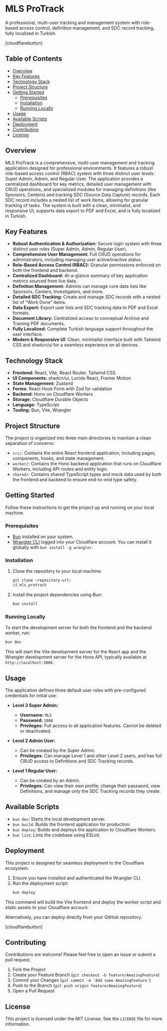 # MLS ProTrack

A professional, multi-user tracking and management system with role-based access control, definition management, and SDC record tracking, fully localized in Turkish.

[cloudflarebutton]

## Table of Contents

- [Overview](#overview)
- [Key Features](#key-features)
- [Technology Stack](#technology-stack)
- [Project Structure](#project-structure)
- [Getting Started](#getting-started)
  - [Prerequisites](#prerequisites)
  - [Installation](#installation)
  - [Running Locally](#running-locally)
- [Usage](#usage)
- [Available Scripts](#available-scripts)
- [Deployment](#deployment)
- [Contributing](#contributing)
- [License](#license)

## Overview

MLS ProTrack is a comprehensive, multi-user management and tracking application designed for professional environments. It features a robust role-based access control (RBAC) system with three distinct user levels: Super Admin, Admin, and Regular User. The application provides a centralized dashboard for key metrics, detailed user management with CRUD operations, and specialized modules for managing definitions (like Sponsors, Centers) and tracking SDC (Source Data Capture) records. Each SDC record includes a nested list of work items, allowing for granular tracking of tasks. The system is built with a clean, minimalist, and responsive UI, supports data export to PDF and Excel, and is fully localized in Turkish.

## Key Features

-   **Robust Authentication & Authorization:** Secure login system with three distinct user roles (Super Admin, Admin, Regular User).
-   **Comprehensive User Management:** Full CRUD operations for administrators, including managing user active/inactive status.
-   **Role-Based Access Control (RBAC):** Granular permissions enforced on both the frontend and backend.
-   **Centralized Dashboard:** At-a-glance summary of key application metrics sourced from live data.
-   **Definition Management:** Admins can manage core data lists like Sponsors, Centers, Investigators, and more.
-   **Detailed SDC Tracking:** Create and manage SDC records with a nested list of "Work Done" items.
-   **Data Export:** Export user lists and SDC tracking data to PDF and Excel formats.
-   **Document Library:** Centralized access to conceptual Archive and Training PDF documents.
-   **Fully Localized:** Complete Turkish language support throughout the user interface.
-   **Modern & Responsive UI:** Clean, minimalist interface built with Tailwind CSS and shadcn/ui for a seamless experience on all devices.

## Technology Stack

-   **Frontend:** React, Vite, React Router, Tailwind CSS
-   **UI Components:** shadcn/ui, Lucide React, Framer Motion
-   **State Management:** Zustand
-   **Forms:** React Hook Form with Zod for validation
-   **Backend:** Hono on Cloudflare Workers
-   **Storage:** Cloudflare Durable Objects
-   **Language:** TypeScript
-   **Tooling:** Bun, Vite, Wrangler

## Project Structure

The project is organized into three main directories to maintain a clean separation of concerns:

-   `src/`: Contains the entire React frontend application, including pages, components, hooks, and state management.
-   `worker/`: Contains the Hono backend application that runs on Cloudflare Workers, including API routes and entity logic.
-   `shared/`: Contains shared TypeScript types and mock data used by both the frontend and backend to ensure end-to-end type safety.

## Getting Started

Follow these instructions to get the project up and running on your local machine.

### Prerequisites

-   [Bun](https://bun.sh/) installed on your system.
-   [Wrangler CLI](https://developers.cloudflare.com/workers/wrangler/install-and-update/) logged into your Cloudflare account. You can install it globally with `bun install -g wrangler`.

### Installation

1.  Clone the repository to your local machine:
    ```sh
    git clone <repository-url>
    cd mls_protrack
    ```

2.  Install the project dependencies using Bun:
    ```sh
    bun install
    ```

### Running Locally

To start the development server for both the frontend and the backend worker, run:

```sh
bun dev
```

This will start the Vite development server for the React app and the Wrangler development server for the Hono API, typically available at `http://localhost:3000`.

## Usage

The application defines three default user roles with pre-configured credentials for initial use:

-   **Level 3 Super Admin:**
    -   **Username:** `MLS`
    -   **Password:** `2008`
    -   **Privileges:** Full access to all application features. Cannot be deleted or deactivated.

-   **Level 2 Admin User:**
    -   Can be created by the Super Admin.
    -   **Privileges:** Can manage Level 1 and other Level 2 users, and has full CRUD access to Definitions and SDC Tracking records.

-   **Level 1 Regular User:**
    -   Can be created by an Admin.
    -   **Privileges:** Can view their own profile, change their password, view Definitions, and manage only the SDC Tracking records they create.

## Available Scripts

-   `bun dev`: Starts the local development server.
-   `bun build`: Builds the frontend application for production.
-   `bun deploy`: Builds and deploys the application to Cloudflare Workers.
-   `bun lint`: Lints the codebase using ESLint.

## Deployment

This project is designed for seamless deployment to the Cloudflare ecosystem.

1.  Ensure you have installed and authenticated the Wrangler CLI.
2.  Run the deployment script:
    ```sh
    bun deploy
    ```
This command will build the Vite frontend and deploy the worker script and static assets to your Cloudflare account.

Alternatively, you can deploy directly from your GitHub repository.

[cloudflarebutton]

## Contributing

Contributions are welcome! Please feel free to open an issue or submit a pull request.

1.  Fork the Project
2.  Create your Feature Branch (`git checkout -b feature/AmazingFeature`)
3.  Commit your Changes (`git commit -m 'Add some AmazingFeature'`)
4.  Push to the Branch (`git push origin feature/AmazingFeature`)
5.  Open a Pull Request

## License

This project is licensed under the MIT License. See the `LICENSE` file for more information.